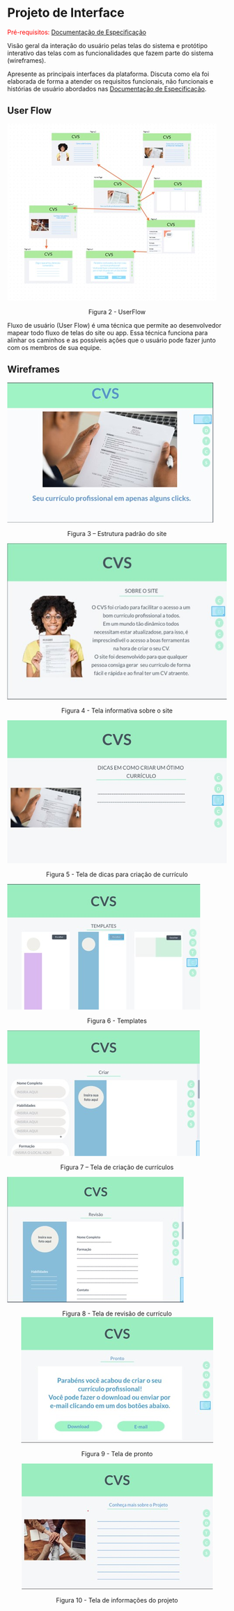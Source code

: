 
# Projeto de Interface

<span style="color:red">Pré-requisitos: <a href="2-Especificação do Projeto.md"> Documentação de Especificação</a></span>

Visão geral da interação do usuário pelas telas do sistema e protótipo interativo das telas com as funcionalidades que fazem parte do sistema (wireframes).

 Apresente as principais interfaces da plataforma. Discuta como ela foi elaborada de forma a atender os requisitos funcionais, não funcionais e histórias de usuário abordados nas <a href="2-Especificação do Projeto.md"> Documentação de Especificação</a>.

## User Flow

![UserFlow](img/flow.jpeg)
<center>Figura 2 - UserFlow</center>

Fluxo de usuário (User Flow) é uma técnica que permite ao desenvolvedor mapear todo fluxo de telas do site ou app. Essa técnica funciona para alinhar os caminhos e as possíveis ações que o usuário pode fazer junto com os membros de sua equipe.



## Wireframes


![HomePage](img/homepage.jpg)

<center>Figura 3 – Estrutura padrão do site </center>



![Pag2](img/pag2.jpg)

<center>Figura 4 - Tela informativa sobre o site  </center>



![Pag3](img/pag3.jpg)

<center>Figura 5 - Tela de dicas para criação de currículo   </center>



![Pag4](img/pag4.jpg)

<center>Figura 6 - Templates   </center>



![Pag5](img/pag5.jpg)

<center>Figura 7 – Tela de criação de currículos </center>



![Pag6](img/pag6.jpg)

<center>Figura 8 - Tela de revisão de currículo  </center<


 
![Pag7](img/pag7.jpg)

 <center>Figura 9 - Tela de pronto  </center>


 
![Pag8](img/pag8.jpg)

 <center>Figura 10 - Tela de informações do projeto  </center>
